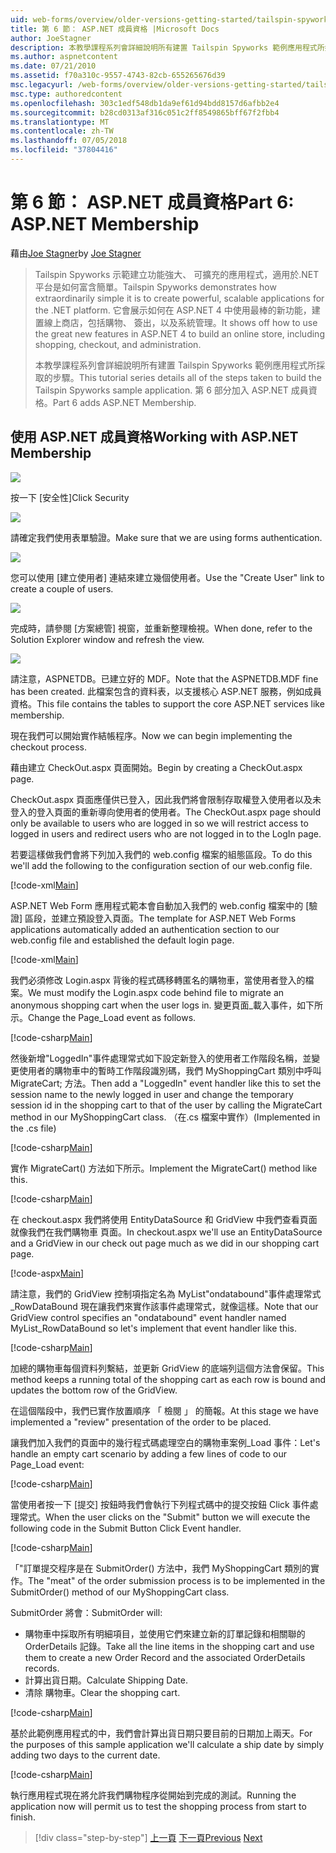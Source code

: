 ```yaml
---
uid: web-forms/overview/older-versions-getting-started/tailspin-spyworks/tailspin-spyworks-part-6
title: 第 6 節： ASP.NET 成員資格 |Microsoft Docs
author: JoeStagner
description: 本教學課程系列會詳細說明所有建置 Tailspin Spyworks 範例應用程式所採取的步驟。 第 6 部分加入 ASP.NET 成員資格。
ms.author: aspnetcontent
ms.date: 07/21/2010
ms.assetid: f70a310c-9557-4743-82cb-655265676d39
msc.legacyurl: /web-forms/overview/older-versions-getting-started/tailspin-spyworks/tailspin-spyworks-part-6
msc.type: authoredcontent
ms.openlocfilehash: 303c1edf548db1da9ef61d94bdd8157d6afbb2e4
ms.sourcegitcommit: b28cd0313af316c051c2ff8549865bff67f2fbb4
ms.translationtype: MT
ms.contentlocale: zh-TW
ms.lasthandoff: 07/05/2018
ms.locfileid: "37804416"
---
```

<a name="part-6-aspnet-membership"></a><span data-ttu-id="9dd70-104">第 6 節： ASP.NET 成員資格</span><span class="sxs-lookup"><span data-stu-id="9dd70-104">Part 6: ASP.NET Membership</span></span>
====================
<span data-ttu-id="9dd70-105">藉由[Joe Stagner](https://github.com/JoeStagner)</span><span class="sxs-lookup"><span data-stu-id="9dd70-105">by [Joe Stagner](https://github.com/JoeStagner)</span></span>

> <span data-ttu-id="9dd70-106">Tailspin Spyworks 示範建立功能強大、 可擴充的應用程式，適用於.NET 平台是如何富含簡單。</span><span class="sxs-lookup"><span data-stu-id="9dd70-106">Tailspin Spyworks demonstrates how extraordinarily simple it is to create powerful, scalable applications for the .NET platform.</span></span> <span data-ttu-id="9dd70-107">它會展示如何在 ASP.NET 4 中使用最棒的新功能，建置線上商店，包括購物、 簽出，以及系統管理。</span><span class="sxs-lookup"><span data-stu-id="9dd70-107">It shows off how to use the great new features in ASP.NET 4 to build an online store, including shopping, checkout, and administration.</span></span>
> 
> <span data-ttu-id="9dd70-108">本教學課程系列會詳細說明所有建置 Tailspin Spyworks 範例應用程式所採取的步驟。</span><span class="sxs-lookup"><span data-stu-id="9dd70-108">This tutorial series details all of the steps taken to build the Tailspin Spyworks sample application.</span></span> <span data-ttu-id="9dd70-109">第 6 部分加入 ASP.NET 成員資格。</span><span class="sxs-lookup"><span data-stu-id="9dd70-109">Part 6 adds ASP.NET Membership.</span></span>


## <a id="_Toc260221672"></a>  <span data-ttu-id="9dd70-110">使用 ASP.NET 成員資格</span><span class="sxs-lookup"><span data-stu-id="9dd70-110">Working with ASP.NET Membership</span></span>

![](tailspin-spyworks-part-6/_static/image1.png)

<span data-ttu-id="9dd70-111">按一下 [安全性]</span><span class="sxs-lookup"><span data-stu-id="9dd70-111">Click Security</span></span>

![](tailspin-spyworks-part-6/_static/image1.jpg)

<span data-ttu-id="9dd70-112">請確定我們使用表單驗證。</span><span class="sxs-lookup"><span data-stu-id="9dd70-112">Make sure that we are using forms authentication.</span></span>

![](tailspin-spyworks-part-6/_static/image2.jpg)

<span data-ttu-id="9dd70-113">您可以使用 [建立使用者] 連結來建立幾個使用者。</span><span class="sxs-lookup"><span data-stu-id="9dd70-113">Use the "Create User" link to create a couple of users.</span></span>

![](tailspin-spyworks-part-6/_static/image3.jpg)

<span data-ttu-id="9dd70-114">完成時，請參閱 [方案總管] 視窗，並重新整理檢視。</span><span class="sxs-lookup"><span data-stu-id="9dd70-114">When done, refer to the Solution Explorer window and refresh the view.</span></span>

![](tailspin-spyworks-part-6/_static/image2.png)

<span data-ttu-id="9dd70-115">請注意，ASPNETDB。已建立好的 MDF。</span><span class="sxs-lookup"><span data-stu-id="9dd70-115">Note that the ASPNETDB.MDF fine has been created.</span></span> <span data-ttu-id="9dd70-116">此檔案包含的資料表，以支援核心 ASP.NET 服務，例如成員資格。</span><span class="sxs-lookup"><span data-stu-id="9dd70-116">This file contains the tables to support the core ASP.NET services like membership.</span></span>

<span data-ttu-id="9dd70-117">現在我們可以開始實作結帳程序。</span><span class="sxs-lookup"><span data-stu-id="9dd70-117">Now we can begin implementing the checkout process.</span></span>

<span data-ttu-id="9dd70-118">藉由建立 CheckOut.aspx 頁面開始。</span><span class="sxs-lookup"><span data-stu-id="9dd70-118">Begin by creating a CheckOut.aspx page.</span></span>

<span data-ttu-id="9dd70-119">CheckOut.aspx 頁面應僅供已登入，因此我們將會限制存取權登入使用者以及未登入的登入頁面的重新導向使用者的使用者。</span><span class="sxs-lookup"><span data-stu-id="9dd70-119">The CheckOut.aspx page should only be available to users who are logged in so we will restrict access to logged in users and redirect users who are not logged in to the LogIn page.</span></span>

<span data-ttu-id="9dd70-120">若要這樣做我們會將下列加入我們的 web.config 檔案的組態區段。</span><span class="sxs-lookup"><span data-stu-id="9dd70-120">To do this we'll add the following to the configuration section of our web.config file.</span></span>

[!code-xml[Main](tailspin-spyworks-part-6/samples/sample1.xml)]

<span data-ttu-id="9dd70-121">ASP.NET Web Form 應用程式範本會自動加入我們的 web.config 檔案中的 [驗證] 區段，並建立預設登入頁面。</span><span class="sxs-lookup"><span data-stu-id="9dd70-121">The template for ASP.NET Web Forms applications automatically added an authentication section to our web.config file and established the default login page.</span></span>

[!code-xml[Main](tailspin-spyworks-part-6/samples/sample2.xml)]

<span data-ttu-id="9dd70-122">我們必須修改 Login.aspx 背後的程式碼移轉匿名的購物車，當使用者登入的檔案。</span><span class="sxs-lookup"><span data-stu-id="9dd70-122">We must modify the Login.aspx code behind file to migrate an anonymous shopping cart when the user logs in.</span></span> <span data-ttu-id="9dd70-123">變更頁面\_載入事件，如下所示。</span><span class="sxs-lookup"><span data-stu-id="9dd70-123">Change the Page\_Load event as follows.</span></span>

[!code-csharp[Main](tailspin-spyworks-part-6/samples/sample3.cs)]

<span data-ttu-id="9dd70-124">然後新增"LoggedIn"事件處理常式如下設定新登入的使用者工作階段名稱，並變更使用者的購物車中的暫時工作階段識別碼，我們 MyShoppingCart 類別中呼叫 MigrateCart; 方法。</span><span class="sxs-lookup"><span data-stu-id="9dd70-124">Then add a "LoggedIn" event handler like this to set the session name to the newly logged in user and change the temporary session id in the shopping cart to that of the user by calling the MigrateCart method in our MyShoppingCart class.</span></span> <span data-ttu-id="9dd70-125">（在.cs 檔案中實作）</span><span class="sxs-lookup"><span data-stu-id="9dd70-125">(Implemented in the .cs file)</span></span>

[!code-csharp[Main](tailspin-spyworks-part-6/samples/sample4.cs)]

<span data-ttu-id="9dd70-126">實作 MigrateCart() 方法如下所示。</span><span class="sxs-lookup"><span data-stu-id="9dd70-126">Implement the MigrateCart() method like this.</span></span>

[!code-csharp[Main](tailspin-spyworks-part-6/samples/sample5.cs)]

<span data-ttu-id="9dd70-127">在 checkout.aspx 我們將使用 EntityDataSource 和 GridView 中我們查看頁面就像我們在我們購物車 頁面。</span><span class="sxs-lookup"><span data-stu-id="9dd70-127">In checkout.aspx we'll use an EntityDataSource and a GridView in our check out page much as we did in our shopping cart page.</span></span>

[!code-aspx[Main](tailspin-spyworks-part-6/samples/sample6.aspx)]

<span data-ttu-id="9dd70-128">請注意，我們的 GridView 控制項指定名為 MyList"ondatabound"事件處理常式\_RowDataBound 現在讓我們來實作該事件處理常式，就像這樣。</span><span class="sxs-lookup"><span data-stu-id="9dd70-128">Note that our GridView control specifies an "ondatabound" event handler named MyList\_RowDataBound so let's implement that event handler like this.</span></span>

[!code-csharp[Main](tailspin-spyworks-part-6/samples/sample7.cs)]

<span data-ttu-id="9dd70-129">加總的購物車每個資料列繫結，並更新 GridView 的底端列這個方法會保留。</span><span class="sxs-lookup"><span data-stu-id="9dd70-129">This method keeps a running total of the shopping cart as each row is bound and updates the bottom row of the GridView.</span></span>

<span data-ttu-id="9dd70-130">在這個階段中，我們已實作放置順序 「 檢閱 」 的簡報。</span><span class="sxs-lookup"><span data-stu-id="9dd70-130">At this stage we have implemented a "review" presentation of the order to be placed.</span></span>

<span data-ttu-id="9dd70-131">讓我們加入我們的頁面中的幾行程式碼處理空白的購物車案例\_Load 事件：</span><span class="sxs-lookup"><span data-stu-id="9dd70-131">Let's handle an empty cart scenario by adding a few lines of code to our Page\_Load event:</span></span>

[!code-csharp[Main](tailspin-spyworks-part-6/samples/sample8.cs)]

<span data-ttu-id="9dd70-132">當使用者按一下 [提交] 按鈕時我們會執行下列程式碼中的提交按鈕 Click 事件處理常式。</span><span class="sxs-lookup"><span data-stu-id="9dd70-132">When the user clicks on the "Submit" button we will execute the following code in the Submit Button Click Event handler.</span></span>

[!code-csharp[Main](tailspin-spyworks-part-6/samples/sample9.cs)]

<span data-ttu-id="9dd70-133">「"訂單提交程序是在 SubmitOrder() 方法中，我們 MyShoppingCart 類別的實作。</span><span class="sxs-lookup"><span data-stu-id="9dd70-133">The "meat" of the order submission process is to be implemented in the SubmitOrder() method of our MyShoppingCart class.</span></span>

<span data-ttu-id="9dd70-134">SubmitOrder 將會：</span><span class="sxs-lookup"><span data-stu-id="9dd70-134">SubmitOrder will:</span></span>

- <span data-ttu-id="9dd70-135">購物車中採取所有明細項目，並使用它們來建立新的訂單記錄和相關聯的 OrderDetails 記錄。</span><span class="sxs-lookup"><span data-stu-id="9dd70-135">Take all the line items in the shopping cart and use them to create a new Order Record and the associated OrderDetails records.</span></span>
- <span data-ttu-id="9dd70-136">計算出貨日期。</span><span class="sxs-lookup"><span data-stu-id="9dd70-136">Calculate Shipping Date.</span></span>
- <span data-ttu-id="9dd70-137">清除 購物車。</span><span class="sxs-lookup"><span data-stu-id="9dd70-137">Clear the shopping cart.</span></span>


[!code-csharp[Main](tailspin-spyworks-part-6/samples/sample10.cs)]

<span data-ttu-id="9dd70-138">基於此範例應用程式的中，我們會計算出貨日期只要目前的日期加上兩天。</span><span class="sxs-lookup"><span data-stu-id="9dd70-138">For the purposes of this sample application we'll calculate a ship date by simply adding two days to the current date.</span></span>

[!code-csharp[Main](tailspin-spyworks-part-6/samples/sample11.cs)]

<span data-ttu-id="9dd70-139">執行應用程式現在將允許我們購物程序從開始到完成的測試。</span><span class="sxs-lookup"><span data-stu-id="9dd70-139">Running the application now will permit us to test the shopping process from start to finish.</span></span>

> [!div class="step-by-step"]
> <span data-ttu-id="9dd70-140">[上一頁](tailspin-spyworks-part-5.md)
> [下一頁](tailspin-spyworks-part-7.md)</span><span class="sxs-lookup"><span data-stu-id="9dd70-140">[Previous](tailspin-spyworks-part-5.md)
[Next](tailspin-spyworks-part-7.md)</span></span>
